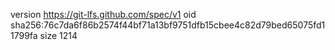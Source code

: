 version https://git-lfs.github.com/spec/v1
oid sha256:76c7da6f86b2574f44bf71a13bf9751dfb15cbee4c82d79bed65075fd11799fa
size 1214
